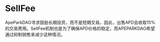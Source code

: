 # SellFee

ApeParkDAO寻求鼓励长期投资，而不是短期交易。因此，出售APD会收取15%的交易费用。SellFee机制也是为了确保APD价格的稳定，而APEPARKDAO希望通过抑制销售来减少这种情况。
